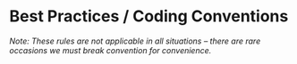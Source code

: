 # Best Practices / Coding Conventions

*Note: These rules are not applicable in all situations – there are rare occasions we must break convention for convenience.*

